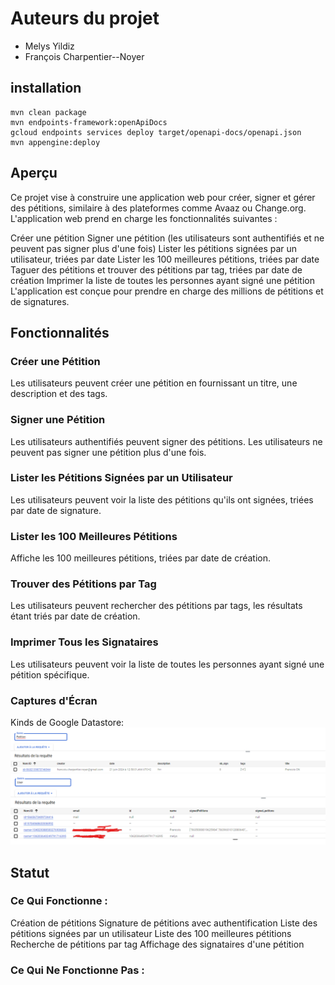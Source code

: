 # Auteurs du projet

* Melys Yildiz
* François Charpentier--Noyer 

## installation
```
mvn clean package
mvn endpoints-framework:openApiDocs
gcloud endpoints services deploy target/openapi-docs/openapi.json 
mvn appengine:deploy
```
## Aperçu
Ce projet vise à construire une application web pour créer, signer et gérer des pétitions, similaire à des plateformes comme Avaaz ou Change.org. L'application web prend en charge les fonctionnalités suivantes :

Créer une pétition
Signer une pétition (les utilisateurs sont authentifiés et ne peuvent pas signer plus d'une fois)
Lister les pétitions signées par un utilisateur, triées par date
Lister les 100 meilleures pétitions, triées par date
Taguer des pétitions et trouver des pétitions par tag, triées par date de création
Imprimer la liste de toutes les personnes ayant signé une pétition
L'application est conçue pour prendre en charge des millions de pétitions et de signatures.


## Fonctionnalités
### Créer une Pétition
Les utilisateurs peuvent créer une pétition en fournissant un titre, une description et des tags.

### Signer une Pétition
Les utilisateurs authentifiés peuvent signer des pétitions. Les utilisateurs ne peuvent pas signer une pétition plus d'une fois.

### Lister les Pétitions Signées par un Utilisateur
Les utilisateurs peuvent voir la liste des pétitions qu'ils ont signées, triées par date de signature.

### Lister les 100 Meilleures Pétitions
Affiche les 100 meilleures pétitions, triées par date de création.

### Trouver des Pétitions par Tag
Les utilisateurs peuvent rechercher des pétitions par tags, les résultats étant triés par date de création.

### Imprimer Tous les Signataires
Les utilisateurs peuvent voir la liste de toutes les personnes ayant signé une pétition spécifique.

### Captures d'Écran
Kinds de Google Datastore:
![img.png](img.png)
![img_1.png](img_1.png)

## Statut
### Ce Qui Fonctionne :
Création de pétitions
Signature de pétitions avec authentification
Liste des pétitions signées par un utilisateur
Liste des 100 meilleures pétitions
Recherche de pétitions par tag
Affichage des signataires d'une pétition
### Ce Qui Ne Fonctionne Pas :